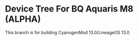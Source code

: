 Device Tree For BQ Aquaris M8 (ALPHA)
=================================================
This branch is for building CyanogenMod 13.0/LineageOS 13.0
